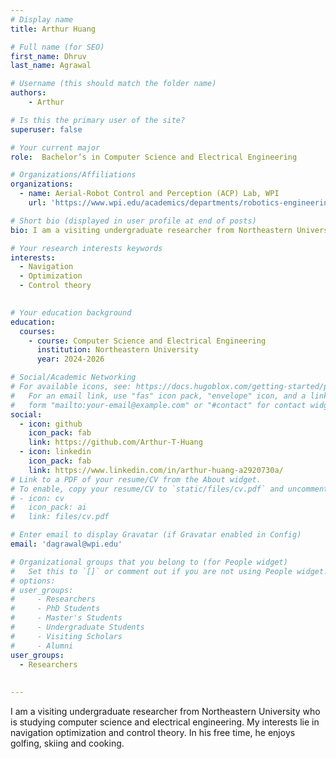 ```yaml
---
# Display name
title: Arthur Huang

# Full name (for SEO)
first_name: Dhruv
last_name: Agrawal

# Username (this should match the folder name)
authors:
    - Arthur

# Is this the primary user of the site?
superuser: false

# Your current major 
role:  Bachelor’s in Computer Science and Electrical Engineering

# Organizations/Affiliations
organizations:
  - name: Aerial-Robot Control and Perception (ACP) Lab, WPI
    url: 'https://www.wpi.edu/academics/departments/robotics-engineering/research/groups'

# Short bio (displayed in user profile at end of posts)
bio: I am a visiting undergraduate researcher from Northeastern University who is studying computer science and electrical engineering. My interests lie in navigation optimization and control theory. In his free time, he enjoys golfing, skiing and cooking.

# Your research interests keywords
interests:
  - Navigation
  - Optimization
  - Control theory
  

# Your education background
education:
  courses:
    - course: Computer Science and Electrical Engineering
      institution: Northeastern University
      year: 2024-2026 

# Social/Academic Networking
# For available icons, see: https://docs.hugoblox.com/getting-started/page-builder/#icons
#   For an email link, use "fas" icon pack, "envelope" icon, and a link in the
#   form "mailto:your-email@example.com" or "#contact" for contact widget.
social:
  - icon: github
    icon_pack: fab
    link: https://github.com/Arthur-T-Huang
  - icon: linkedin
    icon_pack: fab
    link: https://www.linkedin.com/in/arthur-huang-a2920730a/
# Link to a PDF of your resume/CV from the About widget.
# To enable, copy your resume/CV to `static/files/cv.pdf` and uncomment the lines below.
# - icon: cv
#   icon_pack: ai
#   link: files/cv.pdf

# Enter email to display Gravatar (if Gravatar enabled in Config)
email: 'dagrawal@wpi.edu'

# Organizational groups that you belong to (for People widget)
#   Set this to `[]` or comment out if you are not using People widget.
# options: 
# user_groups:
#     - Researchers
#     - PhD Students
#     - Master's Students
#     - Undergraduate Students
#     - Visiting Scholars
#     - Alumni
user_groups:
  - Researchers
  
  
---
```

I am a visiting undergraduate researcher from Northeastern University who is studying computer science and electrical engineering. My interests lie in navigation optimization and control theory. In his free time, he enjoys golfing, skiing and cooking.
